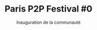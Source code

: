 ---
title: "Paris P2P Festival #0"
subtitle: "Inauguration de la communauté"
description: "Paris P2P Festival #0, du 8 au 12 janvier 2020 - Ground Control, Paris. Le festival de toutes les formes du Peer-to-Peer : conférences, ateliers, films, performances artistiques..."
layout: festival
start_date: 2020-01-08
event_end_date: 2020-01-12
location: Ground Control, Paris
#meetup_link:
#kommunity_link:
image: paris_p2p_festival_0.png
special_event: true
aliases:
- /festival
nav:
    schedule: Programme
    about: À propos
    goals: Objectifs
    info: Infos<span class="tbr"> utiles</span>
    speakers: Speakers
    plan: Plan
    donate: Dons
clock:
    days: Jours
    hours: Heures
    minutes: Minutes
    seconds: Secondes
numbers:
    b1_title: Jours
    b1_text: Du <strong>8</strong> au <strong>12</strong> janvier 2020
    b2_title: Evénements
    b2_text: Meetups, conférences, projections, hackathon...
    b3_title: Intervenants
    b3_text: Venus du monde entier pour parler de l'internet de demain
    b4_title: Lieu
    b4_text: <strong>Ground Control</strong>, au coeur de Paris (gare de Lyon)
goals:
    b1: Permettre aux communautés basées sur des philosophies/technologies P2P de se rassembler durant plusieurs jours autour de talks, hackathons, réunions…
    b2: Sensibiliser le grand public à la protection de la vie privée, aux valeurs du P2P, des logiciels libres, de l’open source, ou encore à la cybersécurité
    b3: Permettre la découverte et la rencontre d’acteurs, de projets, permettre le débat, etc
    b4: Encourager le partage de connaissances, la croisée des compétences
    b5: Mettre en lumière des projets auprès du grand public
    b6: Simplement passer de bons moments
legend:
    - id: festival
      title: Zones du festival
      content:
        - id:
          title: Village
          desc: 
        - id:
          title: Scène
          desc:
        - id:
          title: P2P Art Zone
          desc:
        - id:
          title: Avion
          desc:
        - id:
          title: Hackzone & Workshops
          desc:
        - id:
          title: P2P Meetup Zone
          desc:
        - id:
          title: Conférence
          desc:
        - id:
          title: Projection
          desc:
    - id: resto
      title: Restaurants
      content:
        - id: 1
          title: Maison Besson
          desc: Des huitres et du rock&roll
        - id: 2
          title: Rozell & Co
          desc:  Galettes pur beuure bio
        - id: 3
          title: Comptoir Ephémère
          desc: Coning soon
        - id: 4
          title: Peppa Porchetta
          desc: L'italien avec les mains
        - id: 5
          title: Røk By Woodmen
          desc: La petite maison du Danemark
        - id: 6
          title: Tha asado club
          desc: La parilla qui met le feu
        - id: 7
          title: Solina
          desc: Pâtes fraîches et pures origines
        - id: 8
          title: Chilam
          desc: mexicain 100% fait maison
        - id: 9
          title: La Résidence
          desc: Chefs invités, cuisine et solidarité
        - id: 10
          title: Mr Zhao
          desc: Chinois contemporain
        - id: 11
          title: Table Nali
          desc: Cuisine africaine des tantines d'aujourd'hui
        - id: 12
          title: Faggio
          desc: Les pizzas avec l'accent
    - id: bar
      title: Cafés & Bars
      content:
        - id: 13
          title: L'Estaminet
          desc: Tous à la machine à café !
        - id: 14
          title: Long courrier
          desc: Bar à cocktails
        - id: 15
          title: Le Décanteur
          desc: Bar à vin
        - id: 16
          title: Le Container
          desc: Bar out
        - id: 17
          title: Le Dedans dehors
          desc: Bar in
        - id: 18
          title: Le K. Douglas
          desc: Vicent, Paul et les autres
        - id: 19
          title: Ground épicerie
          desc: Vente à emporter
    - id: other
      title: Ateliers, boutiques et jardins
      content:
        - id: 20
          title: Mama Petula
          desc: Petit monde végétal
        - id: 21
          title: Objects trouvés
          desc: Et autres curiosités
        - id: 22
          title: Hors control
          desc: Pour les enfants
        - id: 23
          title: Radio Ground Control
          desc: En direct et en podcast
        - id: 24
          title: Les Pas Perdus
          desc: Sport et bien-être
        - id: 25
          title: GCCC
          desc: Ground Control Charolas Club
        - id: 26
          title: Studio 81
          desc: Galerie, studio photo
        - id: 27
          title: Ground Art
          desc: Expo et résidence artiste
        - id: 28
          title: Le Pantographe
          desc: Atelier dessin
        - id: 29
          title: Vidéodrome
          desc: Sex, mensonges et vidéogames
        - id: 30
          title: Potager des fermes de Gally
          desc: Vert de terre
        - id: 31
          title: Mur à Gribouille
          desc: Oui au graphiti
        - id: 32
          title: Solarium
          desc: Paris is burning
content:
    intro_text: Le rassemblement communautaire gratuit du peer-to-peer
    it_soon: ça commence dans quelques heures !
    it_current: C'est maintenant ! Et ça se termine dans
    it_finish: C'est déjà fini !<br/><br/>À bientôt pour la prochaine édition...
    s_donate_title: Vous aimez l'initiative et souhaitez contribuer ?
    s_donate_text: Vous pouvez nous aider à financer cet événement gratuit et les suivants...
    about_title: À propos du Festival
    about_text: L’objectif de ce festival gratuit est de proposer 5 jours de rencontres autour de toutes les thématiques liées au Peer-to-Peer. Si la notion technologique du P2P est évidemment importante, elle est également un ensemble de valeurs, qui compose une philosophie.<br/><br/>Les valeurs du Peer-to-Peer peuvent s’appliquer à un très grand nombre de thématiques, comme la sécurité des communications, la protection de la vie privée, le partage de savoirs, mais aussi dans les arts, ou encore les échanges monétaires.<br/><br/>Le Paris P2P Festival se veut une occasion de fédérer et permettre la rencontre des acteurs du Peer-2-Peer sous toutes ses formes.<br/><br/>Toutes organisations portant des projets, tech ou non tech, se reconnaissant de ces valeurs sont donc les bienvenues à se joindre à cet événement pour y organiser leur propre rencontre, y poser un stand, ou organiser un hackathon.<br/><br/>Cet événement est le “prolongement” des rendez-vous mensuels de Paris P2P, tous les premiers mercredi du mois à Ground Control. Il représente l’ouverture d’un réseau de personnes, collectifs, associations, entreprises (…) souhaitant profiter ensemble d’un événement par et pour sa communauté, sans but lucratif.
    participate: Participer au festival
    info_title: Infos utiles
    address: 81 Rue du Charolais, 75012 Paris, FRANCE
    learn_more: En savoir plus
    donate_title: Participer
    donate_text: Afin d'aider à financer cet événement gratuit
    donate_btn: Faire un don
    news_title: News
    news_text: Recevoir des infos de dernière minute, le programme définitif...
    hotel_title: Hôtel à proximité
    hotel_text: "Bénéficiez d'une reduction de 20% sur le Zazie Hotel avec le code : <tag class='p'>P2PFESTIVAL</tag>"
    newsletter_input: votre email
---